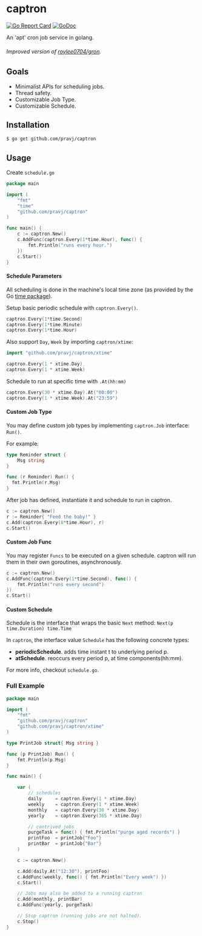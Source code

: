 # captron
[![Go Report Card](https://goreportcard.com/badge/github.com/pravj/captron)](https://goreportcard.com/report/github.com/pravj/captron)
[![GoDoc](https://godoc.org/github.com/pravj/captron?status.svg)](https://godoc.org/github.com/pravj/captron)

An 'apt' cron job service in golang.

###### Improved version of [roylee0704/gron](https://github.com/roylee0704/gron).

## Goals

- Minimalist APIs for scheduling jobs.
- Thread safety.
- Customizable Job Type.
- Customizable Schedule.

## Installation

```sh
$ go get github.com/pravj/captron
```

## Usage
Create `schedule.go`

```go
package main

import (
	"fmt"
	"time"
	"github.com/pravj/captron"
)

func main() {
	c := captron.New()
	c.AddFunc(captron.Every(1*time.Hour), func() {
		fmt.Println("runs every hour.")
	})
	c.Start()
}
```

#### Schedule Parameters

All scheduling is done in the machine's local time zone (as provided by the Go [time package](http://www.golang.org/pkg/time)).


Setup basic periodic schedule with `captron.Every()`.

```go
captron.Every(1*time.Second)
captron.Every(1*time.Minute)
captron.Every(1*time.Hour)
```

Also support `Day`, `Week` by importing `captron/xtime`:
```go
import "github.com/pravj/captron/xtime"

captron.Every(1 * xtime.Day)
captron.Every(1 * xtime.Week)
```

Schedule to run at specific time with `.At(hh:mm)`
```go
captron.Every(30 * xtime.Day).At("00:00")
captron.Every(1 * xtime.Week).At("23:59")
```

#### Custom Job Type
You may define custom job types by implementing `captron.Job` interface: `Run()`.

For example:

```go
type Reminder struct {
	Msg string
}

func (r Reminder) Run() {
  fmt.Println(r.Msg)
}
```

After job has defined, instantiate it and schedule to run in captron.
```go
c := captron.New()
r := Reminder{ "Feed the baby!" }
c.Add(captron.Every(8*time.Hour), r)
c.Start()
```

#### Custom Job Func
You may register `Funcs` to be executed on a given schedule. captron will run them in their own goroutines, asynchronously.

```go
c := captron.New()
c.AddFunc(captron.Every(1*time.Second), func() {
	fmt.Println("runs every second")
})
c.Start()
```


#### Custom Schedule
Schedule is the interface that wraps the basic `Next` method: `Next(p time.Duration) time.Time`

In `captron`, the interface value `Schedule` has the following concrete types:

- **periodicSchedule**. adds time instant t to underlying period p.
- **atSchedule**. reoccurs every period p, at time components(hh:mm).

For more info, checkout `schedule.go`.

### Full Example

```go
package main

import (
	"fmt"
	"github.com/pravj/captron"
	"github.com/pravj/captron/xtime"
)

type PrintJob struct{ Msg string }

func (p PrintJob) Run() {
	fmt.Println(p.Msg)
}

func main() {

	var (
		// schedules
		daily     = captron.Every(1 * xtime.Day)
		weekly    = captron.Every(1 * xtime.Week)
		monthly   = captron.Every(30 * xtime.Day)
		yearly    = captron.Every(365 * xtime.Day)

		// contrived jobs
		purgeTask = func() { fmt.Println("purge aged records") }
		printFoo  = printJob{"Foo"}
		printBar  = printJob{"Bar"}
	)

	c := captron.New()

	c.Add(daily.At("12:30"), printFoo)
	c.AddFunc(weekly, func() { fmt.Println("Every week") })
	c.Start()

	// Jobs may also be added to a running captron
	c.Add(monthly, printBar)
	c.AddFunc(yearly, purgeTask)

	// Stop captron (running jobs are not halted).
	c.Stop()
}
```
